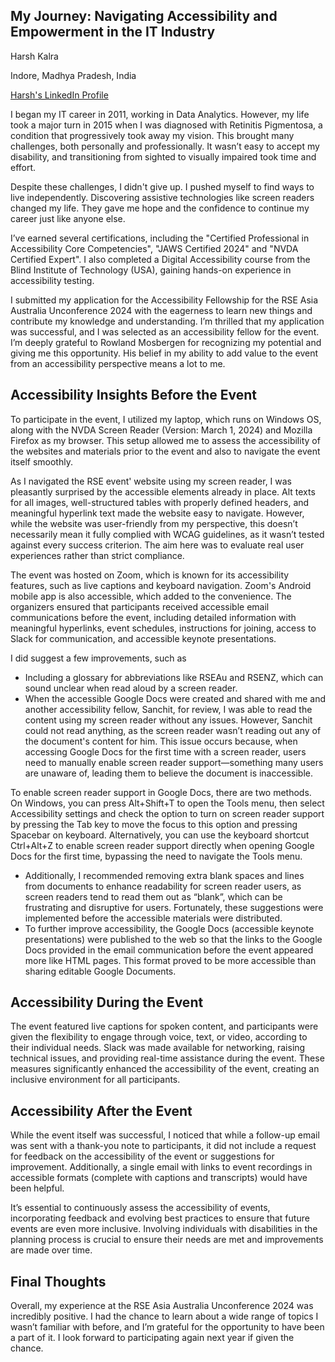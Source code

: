 ## My Journey: Navigating Accessibility and Empowerment in the IT Industry

Harsh Kalra

Indore, Madhya Pradesh, India

[Harsh's LinkedIn Profile](https://www.linkedin.com/in/harsh-kalra-aa24563a)

I began my IT career in 2011, working in Data Analytics. However, my life took a major turn in 2015 when I was diagnosed with Retinitis Pigmentosa, a condition that progressively took away my vision. This brought many challenges, both personally and professionally. It wasn’t easy to accept my disability, and transitioning from sighted to visually impaired took time and effort.

Despite these challenges, I didn't give up. I pushed myself to find ways to live independently. Discovering assistive technologies like screen readers changed my life. They gave me hope and the confidence to continue my career just like anyone else.

I’ve earned several certifications, including the "Certified Professional in Accessibility Core Competencies", "JAWS Certified 2024" and "NVDA Certified Expert". I also completed a Digital Accessibility course from the Blind Institute of Technology (USA), gaining hands-on experience in accessibility testing.

I submitted my application for the Accessibility Fellowship for the RSE Asia Australia Unconference 2024 with the eagerness to learn new things and contribute my knowledge and understanding. I’m thrilled that my application was successful, and I was selected as an accessibility fellow for the event. I’m deeply grateful to Rowland Mosbergen for recognizing my potential and giving me this opportunity. His belief in my ability to add value to the event from an accessibility perspective means a lot to me.

## Accessibility Insights Before the Event

To participate in the event, I utilized my laptop, which runs on Windows OS, along with the NVDA Screen Reader (Version: March 1, 2024\) and Mozilla Firefox as my browser. This setup allowed me to assess the accessibility of the websites and materials prior to the event and also to navigate the event itself smoothly.

As I navigated the RSE event' website using my screen reader, I was pleasantly surprised by the accessible elements already in place. Alt texts for all images, well-structured tables with properly defined headers, and meaningful hyperlink text made the website easy to navigate. However, while the website was user-friendly from my perspective, this doesn’t necessarily mean it fully complied with WCAG guidelines, as it wasn’t tested against every success criterion. The aim here was to evaluate real user experiences rather than strict compliance.

The event was hosted on Zoom, which is known for its accessibility features, such as live captions and keyboard navigation. Zoom's Android mobile app is also accessible, which added to the convenience. The organizers ensured that participants received accessible email communications before the event, including detailed information with meaningful hyperlinks, event schedules, instructions for joining, access to Slack for communication, and accessible keynote presentations.

I did suggest a few improvements, such as

* Including a glossary for abbreviations like RSEAu and RSENZ, which can sound unclear when read aloud by a screen reader.  
* When the accessible Google Docs were created and shared with me and another accessibility fellow, Sanchit, for review, I was able to read the content using my screen reader without any issues. However, Sanchit could not read anything, as the screen reader wasn’t reading out any of the document's content for him. This issue occurs because, when accessing Google Docs for the first time with a screen reader, users need to manually enable screen reader support—something many users are unaware of, leading them to believe the document is inaccessible.

To enable screen reader support in Google Docs, there are two methods. On Windows, you can press Alt+Shift+T to open the Tools menu, then select Accessibility settings and check the option to turn on screen reader support by pressing the Tab key to move the focus to this option and pressing Spacebar on keyboard. Alternatively, you can use the keyboard shortcut Ctrl+Alt+Z to enable screen reader support directly when opening Google Docs for the first time, bypassing the need to navigate the Tools menu.

* Additionally, I recommended removing extra blank spaces and lines from documents to enhance readability for screen reader users, as screen readers tend to read them out as “blank”, which can be frustrating and disruptive for users. Fortunately, these suggestions were implemented before the accessible materials were distributed.  
* To further improve accessibility, the Google Docs (accessible keynote presentations) were published to the web so that the links to the Google Docs provided in the email communication before the event appeared more like HTML pages. This format proved to be more accessible than sharing editable Google Documents.

## Accessibility During the Event

The event featured live captions for spoken content, and participants were given the flexibility to engage through voice, text, or video, according to their individual needs. Slack was made available for networking, raising technical issues, and providing real-time assistance during the event. These measures significantly enhanced the accessibility of the event, creating an inclusive environment for all participants.

## Accessibility After the Event

While the event itself was successful, I noticed that while a follow-up email was sent with a thank-you note to participants, it did not include a request for feedback on the accessibility of the event or suggestions for improvement. Additionally, a single email with links to event recordings in accessible formats (complete with captions and transcripts) would have been helpful.

It’s essential to continuously assess the accessibility of events, incorporating feedback and evolving best practices to ensure that future events are even more inclusive. Involving individuals with disabilities in the planning process is crucial to ensure their needs are met and improvements are made over time. 

## Final Thoughts

Overall, my experience at the RSE Asia Australia Unconference 2024 was incredibly positive. I had the chance to learn about a wide range of topics I wasn’t familiar with before, and I’m grateful for the opportunity to have been a part of it. I look forward to participating again next year if given the chance.

